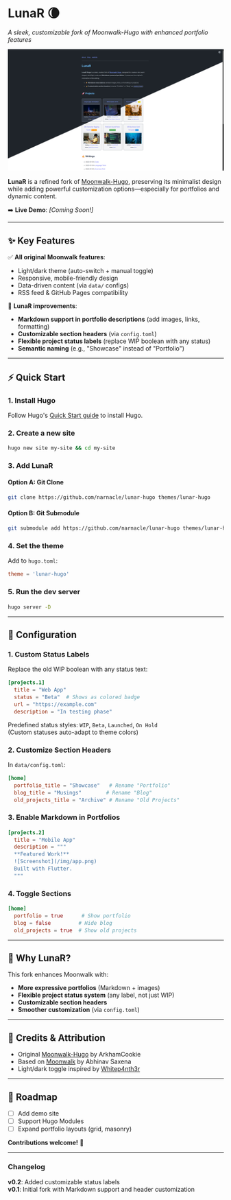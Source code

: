 # **LunaR** 🌘  

*A sleek, customizable fork of Moonwalk-Hugo with enhanced portfolio features*  

![LunaR-Hugo Preview](https://raw.githubusercontent.com/narnacle/lunar-hugo/refs/heads/main/images/tn.png)  

**LunaR** is a refined fork of [Moonwalk-Hugo](https://github.com/ArkhamCookie/moonwalk-hugo), preserving its minimalist design while adding powerful customization options—especially for portfolios and dynamic content.  

➡️ **Live Demo**: *[Coming Soon!]*  

---

## **✨ Key Features**  
✅ **All original Moonwalk features**:  
- Light/dark theme (auto-switch + manual toggle)  
- Responsive, mobile-friendly design  
- Data-driven content (via `data/` configs)  
- RSS feed & GitHub Pages compatibility  

🚀 **LunaR improvements**:  
- **Markdown support in portfolio descriptions** (add images, links, formatting)  
- **Customizable section headers** (via `config.toml`)  
- **Flexible project status labels** (replace WIP boolean with any status)  
- **Semantic naming** (e.g., "Showcase" instead of "Portfolio")  

---

## **⚡ Quick Start**  

### **1. Install Hugo**  
Follow Hugo's [Quick Start guide](https://gohugo.io/getting-started/quick-start/) to install Hugo.  

### **2. Create a new site**  
```sh
hugo new site my-site && cd my-site
```

### **3. Add LunaR**  
#### **Option A: Git Clone**  
```sh
git clone https://github.com/narnacle/lunar-hugo themes/lunar-hugo
```  
#### **Option B: Git Submodule**  
```sh
git submodule add https://github.com/narnacle/lunar-hugo themes/lunar-hugo
```  

### **4. Set the theme**  
Add to `hugo.toml`:  
```toml
theme = 'lunar-hugo'
```  

### **5. Run the dev server**  
```sh
hugo server -D
```  

---

## **🔧 Configuration**  

### **1. Custom Status Labels**  
Replace the old WIP boolean with any status text:  
```toml
[projects.1]
  title = "Web App"
  status = "Beta"  # Shows as colored badge
  url = "https://example.com"
  description = "In testing phase"
```

Predefined status styles: `WIP`, `Beta`, `Launched`, `On Hold`  
(Custom statuses auto-adapt to theme colors)

### **2. Customize Section Headers**  
In `data/config.toml`:  
```toml
[home]
  portfolio_title = "Showcase"   # Rename "Portfolio"
  blog_title = "Musings"        # Rename "Blog" 
  old_projects_title = "Archive" # Rename "Old Projects"
```  

### **3. Enable Markdown in Portfolios**  
```toml
[projects.2]
  title = "Mobile App"
  description = """
  **Featured Work!**  
  ![Screenshot](/img/app.png)  
  Built with Flutter.
  """
```

### **4. Toggle Sections**  
```toml
[home]
  portfolio = true      # Show portfolio
  blog = false         # Hide blog
  old_projects = true  # Show old projects
```  

---

## **🌌 Why LunaR?**  
This fork enhances Moonwalk with:  
- **More expressive portfolios** (Markdown + images)  
- **Flexible project status system** (any label, not just WIP)  
- **Customizable section headers**  
- **Smoother customization** (via `config.toml`)  

---

## **📜 Credits & Attribution**  
- Original [Moonwalk-Hugo](https://github.com/ArkhamCookie/moonwalk-hugo) by ArkhamCookie  
- Based on [Moonwalk](https://github.com/abhinavs/moonwalk) by Abhinav Saxena  
- Light/dark toggle inspired by [Whitep4nth3r](https://whitep4nth3r.com/)  

---

## **🚧 Roadmap**  
- [ ] Add demo site  
- [ ] Support Hugo Modules  
- [ ] Expand portfolio layouts (grid, masonry)  

**Contributions welcome!** 🌟  

---

### Changelog  
**v0.2**: Added customizable status labels  
**v0.1**: Initial fork with Markdown support and header customization  